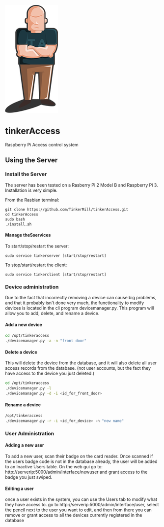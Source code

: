 ![taicon](/taicon.png)

# tinkerAccess
Raspberry Pi Access control system

## Using the Server
### Install the Server
The server has been tested on a Rasberry Pi 2 Model B and Raspberry Pi 3. Installation is very simple.

From the Rasbian terminal:

```
git clone https://github.com/TinkerMill/tinkerAccess.git
cd tinkerAccess
sudo bash
./install.sh
```

#### Manage theSservices

To start/stop/restart the server:
```
sudo service tinkerserver [start/stop/restart]
```

To stop/start/restart the client:
```
sudo service tinkerclient [start/stop/restart]
```

### Device administration
Due to the fact that incorrectly removing a device can cause big problems, and
that it probably isn't done very much, the functionality to modify devices
is located in the cli program devicemanager.py.  This program will allow
you to add, delete, and rename a device.

#### Add a new device
```sh
cd /opt/tinkeraccess
./devicemanager.py -a -n "front door"
```
#### Delete a device
This will delete the device from the database, and it will also delete
all user access records from the database. (not user accounts, but
the fact they have access to the device you just deleted.)
```sh
cd /opt/tinkeraccess
./devicemanager.py -l
./devicemanager.py -d -i <id_for_front_door>
```
#### Rename a device
```sh
/opt/tinkeraccess
./devicemanager.py -r -i <id_for_device> -n "new name"
```

### User Administration
#### Adding a new user
To add a new user, scan their badge on the card reader.  Once scanned
if the users badge code is not in the database already, the user
will be added to an Inactive Users table.  On the web gui go to:
http://serverip:5000/admin/interface/newuser  and grant access to
the badge you just swiped.
#### Editing a user
once a user exists in the system, you can use the Users tab to modify
what they have access to.  go to http://serverip:5000/admin/interface/user,
select the pencil next to the user you want to edit, and then from there
you can remove or grant access to all the devices currently registered
in the database
